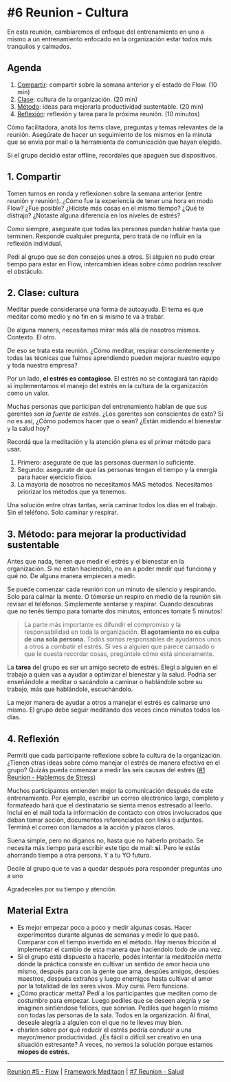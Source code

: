 # #6 Reunion - Cultura

En esta reunión, cambiaremos el enfoque del entrenamiento en uno a mismo a un entrenamiento enfocado en la organización estar todos más tranquilos y calmados.

## Agenda
1. [Compartir](#_1-compartir): compartir sobre la semana anterior y el estado de Flow. (10 min)
2. [Clase](#_2-clase-cultura): cultura de la organización. (20 min)
3. [Método](#_3-método-para-mejorar-la-productividad-sustentable): ideas para mejorarla productividad sustentable. (20 min)
4. [Reflexión](#_4-reflexión): reflexión y tarea para la próxima reunión. (10 minutos)

Cómo facilitadora, anotá los items clave, preguntas y temas relevantes de la reunión. Asegúrate de hacer un seguimiento de los mismos en la minuta que se envia por mail o la herramienta de comunicación que hayan elegido.

Si el grupo decidió estar offline, recordales que apaguen sus dispositivos.

## 1. Compartir
Tomen turnos en ronda y reflexionen sobre la semana anterior (entre reunión y reunión). ¿Cómo fue la experiencia de tener una hora en modo Flow? ¿Fue posible? ¿Hiciste más cosas en el mismo tiempo? ¿Qué te distrajo? ¿Notaste alguna diferencia en los niveles de estrés?

Como siempre, asegurate que todas las personas puedan hablar hasta que terminen. Respondé cualquier pregunta, pero tratá de no influir en la reflexión individual. 

Pedí al grupo que se den consejos unos a otros. Si alguien no pudo crear tiempo para estar en Flow, intercambien ideas sobre cómo podrían resolver el obstáculo.

## 2. Clase: cultura
Meditar puede considerarse una forma de autoayuda. El tema es que meditar como medio y no fin en si mismo te va a trabar.

De alguna manera, necesitamos mirar más allá de nosotros mismos. Contexto. El otro.

De eso se trata esta reunión. ¿Cómo meditar, respirar conscientemente y todas las técnicas que fuimos aprendiendo pueden mejorar nuestro equipo y toda nuestra empresa?

Por un lado, **el estrés es contagioso**. El estrés no se contagiará tan rápido si implementamos el manejo del estrés en la cultura de la organización como un valor.

Muchas personas que participan del entrenamiento hablan de que sus gerentes *son la fuente de estrés*. ¿Los gerentes son conscientes de esto? Si no es así, ¿Cómo podemos hacer que o sean? ¿Están midiendo el bienestar y la salud hoy?

Recordá que la meditación y la atención plena es el primer método para usar. 
1. Primero: asegurate de que las personas duerman lo suficiente.
2. Segundo: asegurate de que las personas tengan el tiempo y la energía para hacer ejercicio físico. 
3. La mayoría de nosotros no necesitamos MAS métodos. Necesitamos priorizar los métodos que ya tenemos.

Una solución entre otras tantas, sería caminar todos los días en el trabajo. Sin el teléfono. Solo caminar y respirar.

## 3. Método: para mejorar la productividad sustentable

Antes que nada, tienen que medir el estrés y el bienestar en la organización. Si no están haciendolo, no an a poder medir qué funciona y qué no. De alguna manera empiecen a medir.

Se puede comenzar cada reunión con un minuto de silencio y respirando. Solo para calmar la mente. O tómerse un respiro en medio de la reunión sin revisar el teléfonos. Simplemente sentarse y respirar. Cuando descubras que no tenés tiempo para tomarte dos minutos, entonces tomate 5 minutos!

> La parte más importante es difundir el compromiso y la responsabilidad en toda la organización. **El agotamiento no es culpa de una sola persona.** Todos somos responsables de ayudarnos unos a otros a combatir el estrés. Si ves a alguien que parece cansado o que le cuesta recordar cosas, pregúntele cómo está sinceramente.

La **tarea** del grupo es ser un amigo secreto de estrés. Elegí a alguien en el trabajo a quien vas a ayudar a optimizar el bienestar y la salud. Podría ser enseñándole a meditar o sacándolo a caminar o hablándole sobre su trabajo, más que hablándole, escuchándolo.

La mejor manera de ayudar a otros a manejar el estrés es calmarse uno mismo. El grupo debe seguir meditando dos veces cinco minutos todos los días.

## 4. Reflexión
Permití que cada participante reflexione sobre la cultura de la organización. ¿Tienen otras ideas sobre cómo manejar el estrés de manera efectiva en el grupo? Quizás pueda comenzar a medir las seis causas del estrés ([#1 Reunion - Hablemos de Stress](/templates/reunion-01-stress.md#agenda))

Muchos participantes entienden mejor la comunicación después de este entrenamiento. 
Por ejemplo, escribir un correo electrónico largo, completo y formateado hará que el destinatario se sienta menos estresado al leerlo. Incluí en el mail toda la información de contacto con otros involucrados que deban tomar acción, documentos referenciados con links o adjuntos. Terminá el correo con llamados a la acción y plazos claros.

Suena simple, pero no diganos no, hasta que no haberlo probado. Se necesita más tiempo para escribir este tipo de mail: **sí**. Pero le estás ahorrando tiempo a otra persona. Y a tu YO futuro.

Decile al grupo que te vas a quedar después para responder preguntas uno a uno 

Agradeceles por su tiempo y atención.

## Material Extra 
- Es mejor empezar poco a poco y medir algunas cosas. Hacer experimentos durante algunas de semanas y medir lo que pasó. Comparar con el tiempo invertido en el método. Hay menos fricción al implementar el cambio de esta manera que haciendolo todo de una vez.
- Si el grupo está dispuesto a hacerlo, podés intentar la *meditación metta* dónde la práctica consiste en cultivar un sentido de amor hacia uno mismo, después para con la gente que ama, despúes amigos, despúes maestros, después extraños y luego enemigos hasta cultivar el amor por la totalidad de los seres vivos. Muy cursi. Pero funciona.
- ¿Cómo practicar metta? Pedí a los participantes que mediten como de costumbre para empezar. Luego pediles que se deseen alegría y se imaginen sintiéndose felices, que sonrian. Pediles que hagan lo mismo con todas las personas de la sala. Todos en la organización. Al final, deseale alegría a alguien con el que no te lleves muy bien.
- charlen sobre por qué reducir el estrés podría conducir a una mayor/menor productividad. ¿Es fácil o difícil ser creativo en una situación estresante? A veces, no vemos la solución porque estamos **miopes de estrés.**

***

[Reunion #5 - Flow](/templates/reunion-05-flow.md#agenda) | [Framework Meditaon](/#framework) | [#7 Reunion - Salud](/templates/reunion-07-salud.md#agenda)
